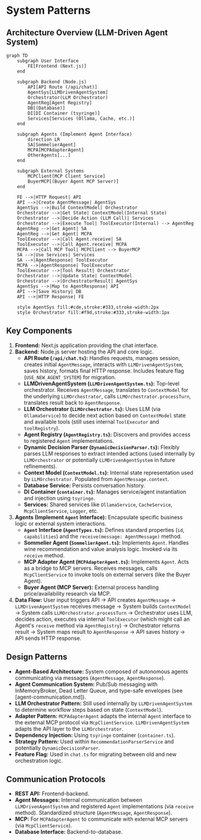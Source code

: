 # System Patterns

## Architecture Overview (LLM-Driven Agent System)
```mermaid
graph TD
    subgraph User Interface
        FE[Frontend (Next.js)]
    end

    subgraph Backend (Node.js)
        API[API Route (/api/chat)]
        AgentSys[LLMDrivenAgentSystem]
        Orchestrator(LLM Orchestrator)
        AgentReg[Agent Registry]
        DB[(Database)]
        DI[DI Container (tsyringe)]
        Services[Services (Ollama, Cache, etc.)]
    end

    subgraph Agents (Implement Agent Interface)
        direction LR
        SA[SommelierAgent]
        MCPA[MCPAdapterAgent]
        OtherAgents[...]
    end
    
    subgraph External Systems
        MCPClient[MCP Client Service]
        BuyerMCP[(Buyer Agent MCP Server)]
    end

    FE -->|HTTP Request| API
    API -->|Create AgentMessage| AgentSys
    AgentSys -->|Build ContextModel| Orchestrator
    Orchestrator -->|Get State| ContextModel(Internal State)
    Orchestrator -->|Decide Action (LLM Call)| Services
    Orchestrator -->|Execute Tool| ToolExecutor(Internal) --> AgentReg
    AgentReg -->|Get Agent| SA
    AgentReg -->|Get Agent| MCPA
    ToolExecutor -->|Call Agent.receive| SA
    ToolExecutor -->|Call Agent.receive| MCPA
    MCPA -->|Call MCP Tool| MCPClient --> BuyerMCP
    SA -->|Use Services| Services
    SA -->|AgentResponse| ToolExecutor
    MCPA -->|AgentResponse| ToolExecutor
    ToolExecutor -->|Tool Result| Orchestrator
    Orchestrator -->|Update State| ContextModel
    Orchestrator -->|OrchestratorResult| AgentSys
    AgentSys -->|Map to AgentResponse| API
    API -->|Save History| DB
    API -->|HTTP Response| FE

    style AgentSys fill:#cde,stroke:#333,stroke-width:2px
    style Orchestrator fill:#f9d,stroke:#333,stroke-width:1px
```

## Key Components
1.  **Frontend:** Next.js application providing the chat interface.
2.  **Backend:** Node.js server hosting the API and core logic.
    *   **API Route (`/api/chat.ts`):** Handles requests, manages session, creates initial `AgentMessage`, interacts with `LLMDrivenAgentSystem`, saves history, formats final HTTP response. Includes feature flag (`USE_NEW_AGENT_SYSTEM`) for migration.
    *   **LLMDrivenAgentSystem (`LLMDrivenAgentSystem.ts`):** Top-level orchestrator. Receives `AgentMessage`, translates to `ContextModel` for the underlying `LLMOrchestrator`, calls `LLMOrchestrator.processTurn`, translates result back to `AgentResponse`.
    *   **LLM Orchestrator (`LLMOrchestrator.ts`):** Uses LLM (via `OllamaService`) to decide next action based on `ContextModel` state and available tools (still uses internal `ToolExecutor` and `toolRegistry`).
    *   **Agent Registry (`AgentRegistry.ts`):** Discovers and provides access to registered `Agent` implementations.
    *   **Dynamic Decision Parser (`DynamicDecisionParser.ts`):** Flexibly parses LLM responses to extract intended actions (used internally by `LLMOrchestrator` or potentially `LLMDrivenAgentSystem` in future refinements).
    *   **Context Model (`ContextModel.ts`):** Internal state representation used by `LLMOrchestrator`. Populated from `AgentMessage.context`.
    *   **Database Service:** Persists conversation history.
    *   **DI Container (`container.ts`):** Manages service/agent instantiation and injection using `tsyringe`.
    *   **Services:** Shared services like `OllamaService`, `CacheService`, `McpClientService`, `Logger`, etc.
3.  **Agents (Implement `Agent` Interface):** Encapsulate specific business logic or external system interactions.
    *   **`Agent` Interface (`AgentTypes.ts`):** Defines standard properties (`id`, `capabilities`) and the `receive(message: AgentMessage)` method.
    *   **Sommelier Agent (`SommelierAgent.ts`):** Implements `Agent`. Handles wine recommendation and value analysis logic. Invoked via its `receive` method.
    *   **MCP Adapter Agent (`MCPAdapterAgent.ts`):** Implements `Agent`. Acts as a bridge to MCP servers. Receives messages, calls `McpClientService` to invoke tools on external servers (like the Buyer Agent).
    *   **Buyer Agent (MCP Server):** External process handling price/availability research via MCP.
4.  **Data Flow:** User input triggers API -> API creates `AgentMessage` -> `LLMDrivenAgentSystem` receives message -> System builds `ContextModel` -> System calls `LLMOrchestrator.processTurn` -> Orchestrator uses LLM, decides action, executes via internal `ToolExecutor` (which might call an Agent's `receive` method via `AgentRegistry`) -> Orchestrator returns result -> System maps result to `AgentResponse` -> API saves history -> API sends HTTP response.

## Design Patterns
- **Agent-Based Architecture:** System composed of autonomous agents communicating via messages (`AgentMessage`, `AgentResponse`).
- **Agent Communication System:** Pub/Sub messaging with InMemoryBroker, Dead Letter Queue, and type-safe envelopes (see [agent-communication.md]).
- **LLM Orchestrator Pattern:** Still used internally by `LLMDrivenAgentSystem` to determine workflow steps based on state (`ContextModel`).
- **Adapter Pattern:** `MCPAdapterAgent` adapts the internal `Agent` interface to the external MCP protocol via `McpClientService`. `LLMDrivenAgentSystem` adapts the API layer to the `LLMOrchestrator`.
- **Dependency Injection:** Using `tsyringe` container (`container.ts`).
- **Strategy Pattern:** Used within `RecommendationParserService` and potentially `DynamicDecisionParser`.
- **Feature Flag:** Used in `chat.ts` for migrating between old and new orchestration logic.

## Communication Protocols
- **REST API:** Frontend-backend.
- **Agent Messages:** Internal communication between `LLMDrivenAgentSystem` and registered `Agent` implementations (via `receive` method). Standardized structure (`AgentMessage`, `AgentResponse`).
- **MCP:** For `MCPAdapterAgent` to communicate with external MCP servers (via `McpClientService`).
- **Database Interface:** Backend-to-database.
